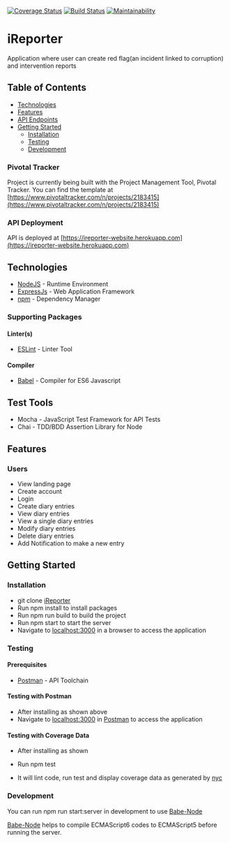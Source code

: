 [![Coverage Status](https://coveralls.io/repos/github/AnselemOdims/iReporter/badge.svg?branch=develop)](https://coveralls.io/github/AnselemOdims/iReporter?branch=develop)  [![Build Status](https://travis-ci.org/AnselemOdims/iReporter.svg?branch=develop)](https://travis-ci.org/AnselemOdims/iReporter)  [![Maintainability](https://api.codeclimate.com/v1/badges/be794a448babcd129eb2/maintainability)](https://codeclimate.com/github/AnselemOdims/iReporter/maintainability)

# iReporter
Application where user can create red flag(an incident linked to corruption) and intervention reports

## Table of Contents

* [Technologies](#technologies)
 * [Features](#features)
 * [API Endpoints](#api-endpoints)
 * [Getting Started](#getting-started)
    * [Installation](#installation)
    * [Testing](#testing)
    * [Development](#development)
    
### Pivotal Tracker
Project is currently being built with the Project Management Tool, Pivotal Tracker.
You can find the template at [https://www.pivotaltracker.com/n/projects/2183415](https://www.pivotaltracker.com/n/projects/2183415)

### API Deployment
API is deployed at [https://ireporter-website.herokuapp.com](https://ireporter-website.herokuapp.com)

## Technologies

* [NodeJS](https://nodejs.org/) - Runtime Environment
* [ExpressJs](https://expressjs.com/) - Web Application Framework
* [npm](https://www.npm.com/) - Dependency Manager

### Supporting Packages

#### Linter(s)

* [ESLint](https://eslint.org/) - Linter Tool

#### Compiler

* [Babel](https://babel.io/) - Compiler for ES6 Javascript

## Test Tools
* Mocha - JavaScript Test Framework for API Tests
* Chai - TDD/BDD Assertion Library for Node

## Features
 
### Users
* View landing page
* Create account
* Login
* Create diary entries
* View diary entries
* View a single diary entries
* Modify diary entries
* Delete diary entries
* Add Notification to make a  new entry
     
## Getting Started

### Installation

* git clone [iReporter](https://github.com/AnselemOdims/iReporter.git)
* Run npm install to install packages
* Run npm run build to build the project
* Run npm start to start the server
* Navigate to [localhost:3000](http://localhost:3000/) in a browser to access the
  application

### Testing

#### Prerequisites

* [Postman](https://getpostman.com/) - API Toolchain

#### Testing with Postman

* After installing as shown above
* Navigate to [localhost:3000](http://localhost:3000/) in
  [Postman](https://getpostman.com/) to access the application

#### Testing with Coverage Data

* After installing as shown 

* Run npm test
* It will lint code, run test and display coverage data as generated by
  [nyc](https://github.com/nyc)

### Development
You can run npm run start:server in development to use [Babe-Node](https://babeljs.io)

[Babe-Node](https://babeljs.io) helps to compile ECMAScript6 codes to ECMAScript5 before running the server. 


